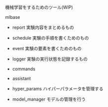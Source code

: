 機械学習をするためのツール(WIP)

mlbase
* report
  実験内容をまとめるもの
* schedule
  実験の手順を書くためのもの
* event
  実験の要素を書くためのもの
* logger
  実験の実行状態を記録するもの
* commands

* assistant

* hyper_params
  ハイパーパラメータを管理する
* model_manager
  モデルの管理を行う
